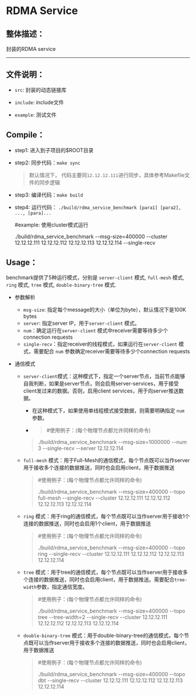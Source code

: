 # RDMA Service
## 整体描述：
封装的RDMA service
***
## 文件说明：
- ```src```: 封装的动态链接库
  
- ```include```: include文件

- ```example```: 测试文件

## Compile：
- step1: 进入到子项目的$ROOT目录
- step2: 同步代码：```make sync``` 
  > 默认情况下， 代码主要同```12.12.12.111```进行同步，具体参考Makefile文件的同步逻辑
- step3: 编译代码：```make build```
- step4: 运行代码： ```./build/rdma_service_benchmark [para1] [para2], ..., [para]...```
  > 
  #example: 使用cluster模式运行

  ./build/rdma_service_benchmark --msg-size=400000  --cluster 12.12.12.111 12.12.12.112 12.12.12.113 12.12.12.114 --single-recv
  
## Usage：
benchmark提供了5种运行模式，分别是  ```server-client``` 模式, ```full-mesh``` 模式, ```ring``` 模式, ```tree``` 模式, ```double-binary-tree``` 模式.
- 参数解析
  - ```msg-size```: 指定每个message的大小（单位为byte），默认情况下是100K bytes
  - ```server```: 指定server IP，用于```server-client``` 模式。
  - ```num```：确定运行在```server-client``` 模式中receiver需要等待多少个connection requests
  - ```single-recv```：指定receiver的线程模式，如果运行在```server-client``` 模式，需要配合 ```num``` 参数确定receiver需要等待多少个connection requests
- 通信模式
  
  - ```server-client```模式：这种模式下，指定一个server节点，当前节点能够自我判断，如果是server节点，则会启用server-services，用于接受client发过来的数据。否则，启用client services，用于向server推送数据。
    - 在这种模式下，如果使用单线程模式接受数据，则需要明确指定 ```num``` 参数。
    - >  #使用例子：(每个物理节点都允许同样的命令)
    >
    > ./build/rdma_service_benchmark --msg-size=1000000 --num 3 --single-recv --server 12.12.12.114

  - ```full-mesh``` 模式：用于Full-Mesh的通信模式，每个节点既可以当作server用于接收多个连接的数据推送，同时也会启用client，用于数据推送
    >  #使用例子：(每个物理节点都允许同样的命令)
    >
    > ./build/rdma_service_benchmark --msg-size=400000 --topo full-mesh  --single-recv --cluster 12.12.12.111 12.12.12.112 12.12.12.113 12.12.12.114

  - ```ring``` 模式：用于ring的通信模式，每个节点既可以当作server用于接收1个连接的数据推送，同时也会启用1个client，用于数据推送
    >  #使用例子：(每个物理节点都允许同样的命令)
    >
    > ./build/rdma_service_benchmark --msg-size=400000 --topo ring --single-recv --cluster 12.12.12.111 12.12.12.112 12.12.12.113 12.12.12.114

  - ```tree``` 模式：用于tree的通信模式，每个节点既可以当作server用于接收多个连接的数据推送，同时也会启用client，用于数据推送。需要配合```tree-width```参数，指定通信宽度。
    >  #使用例子：(每个物理节点都允许同样的命令)
    >
    > ./build/rdma_service_benchmark --msg-size=400000 --topo tree  --tree-width=2  --single-recv --cluster 12.12.12.111 12.12.12.112 12.12.12.113 12.12.12.114

  - ```double-binary-tree``` 模式：用于double-binary-tree的通信模式，每个节点既可以当作server用于接收多个连接的数据推送，同时也会启用client，用于数据推送
    >  #使用例子：(每个物理节点都允许同样的命令)
    >
    > ./build/rdma_service_benchmark --msg-size=400000 --topo dbt  --single-recv --cluster 12.12.12.111 12.12.12.112 12.12.12.113 12.12.12.114